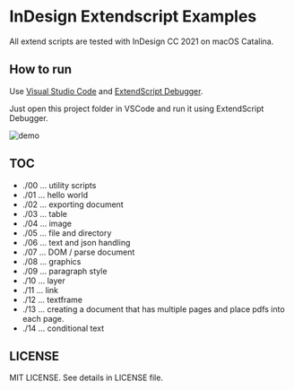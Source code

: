 # InDesign Extendscript Examples

All extend scripts are tested with InDesign CC 2021 on macOS Catalina.


## How to run

Use [Visual Studio Code](https://code.visualstudio.com/) and [ExtendScript Debugger](https://marketplace.visualstudio.com/items?itemName=Adobe.extendscript-debug).

Just open this project folder in VSCode and run it using ExtendScript Debugger.

![demo](https://github.com/mindboard/indesign-extendscript/blob/master/demo.gif)


## TOC

- ./00 ... utility scripts
- ./01 ... hello world
- ./02 ... exporting document
- ./03 ... table
- ./04 ... image
- ./05 ... file and directory 
- ./06 ... text and json handling
- ./07 ... DOM / parse document
- ./08 ... graphics
- ./09 ... paragraph style
- ./10 ... layer
- ./11 ... link
- ./12 ... textframe
- ./13 ... creating a document that has multiple pages and place pdfs into each page.
- ./14 ... conditional text


## LICENSE

MIT LICENSE.
See details in LICENSE file.
